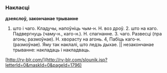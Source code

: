 ### Накласці
**дзеяслоў, закончанае трыванне**

1. што і чаго. Кладучы, напоўніць чым-н. Н. воз дроў. 2. што на каго. Падвергнуць (чаму-н., каго-н.). Н. спагнанне. З. чаго. Развесці (пра агонь; размоўнае). Н. хворасту на агонь. 4, Пабіць каго-н. (размоўнае). Яму так наклалі, што ледзь дыхае. || незакончанае трыванне: накладаць і накладваць.

<a rel="author">[http://rv-blr.com/](http://rv-blr.com/slounik.jsp?letterId=0&maskId=0&pageId=1796)</a>
